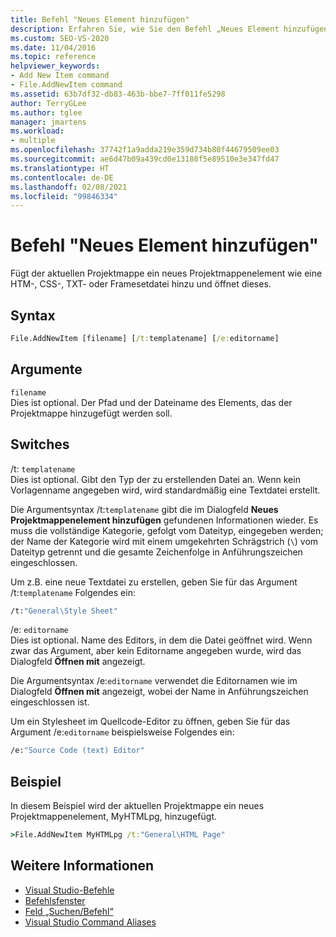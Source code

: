 ```yaml
---
title: Befehl "Neues Element hinzufügen"
description: Erfahren Sie, wie Sie den Befehl „Neues Element hinzufügen“ verwenden, um der aktuellen Projektmappe ein neues Projektmappenelement oder Frameset hinzuzufügen.
ms.custom: SEO-VS-2020
ms.date: 11/04/2016
ms.topic: reference
helpviewer_keywords:
- Add New Item command
- File.AddNewItem command
ms.assetid: 63b7df32-db83-463b-bbe7-7ff011fe5298
author: TerryGLee
ms.author: tglee
manager: jmartens
ms.workload:
- multiple
ms.openlocfilehash: 37742f1a9adda219e359d734b80f44679509ee03
ms.sourcegitcommit: ae6d47b09a439cd0e13180f5e89510e3e347fd47
ms.translationtype: HT
ms.contentlocale: de-DE
ms.lasthandoff: 02/08/2021
ms.locfileid: "99846334"
---
```

# <a name="add-new-item-command"></a>Befehl "Neues Element hinzufügen"
Fügt der aktuellen Projektmappe ein neues Projektmappenelement wie eine HTM-, CSS-, TXT- oder Framesetdatei hinzu und öffnet dieses.

## <a name="syntax"></a>Syntax

```cmd
File.AddNewItem [filename] [/t:templatename] [/e:editorname]
```

## <a name="arguments"></a>Argumente
`filename`\
Dies ist optional. Der Pfad und der Dateiname des Elements, das der Projektmappe hinzugefügt werden soll.

## <a name="switches"></a>Switches
/t: `templatename`\
Dies ist optional. Gibt den Typ der zu erstellenden Datei an. Wenn kein Vorlagenname angegeben wird, wird standardmäßig eine Textdatei erstellt.

Die Argumentsyntax /t:`templatename` gibt die im Dialogfeld **Neues Projektmappenelement hinzufügen** gefundenen Informationen wieder. Es muss die vollständige Kategorie, gefolgt vom Dateityp, eingegeben werden; der Name der Kategorie wird mit einem umgekehrten Schrägstrich (`\`) vom Dateityp getrennt und die gesamte Zeichenfolge in Anführungszeichen eingeschlossen.

Um z.B. eine neue Textdatei zu erstellen, geben Sie für das Argument /t:`templatename` Folgendes ein:

```cmd
/t:"General\Style Sheet"
```

/e: `editorname`\
Dies ist optional. Name des Editors, in dem die Datei geöffnet wird. Wenn zwar das Argument, aber kein Editorname angegeben wurde, wird das Dialogfeld **Öffnen mit** angezeigt.

Die Argumentsyntax /e:`editorname` verwendet die Editornamen wie im Dialogfeld **Öffnen mit** angezeigt, wobei der Name in Anführungszeichen eingeschlossen ist.

Um ein Stylesheet im Quellcode-Editor zu öffnen, geben Sie für das Argument /e:`editorname` beispielsweise Folgendes ein:

```cmd
/e:"Source Code (text) Editor"
```

## <a name="example"></a>Beispiel
In diesem Beispiel wird der aktuellen Projektmappe ein neues Projektmappenelement, MyHTMLpg, hinzugefügt.

```cmd
>File.AddNewItem MyHTMLpg /t:"General\HTML Page"
```

## <a name="see-also"></a>Weitere Informationen

- [Visual Studio-Befehle](../../ide/reference/visual-studio-commands.md)
- [Befehlsfenster](../../ide/reference/command-window.md)
- [Feld „Suchen/Befehl“](../../ide/find-command-box.md)
- [Visual Studio Command Aliases](../../ide/reference/visual-studio-command-aliases.md)
